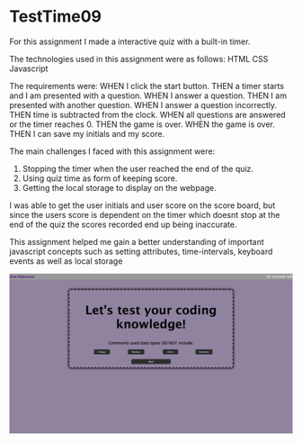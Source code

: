 # TestTime09

For this assignment I made a interactive quiz with a built-in timer.

The technologies used in this assignment were as follows:
HTML
CSS
Javascript

The requirements were:
WHEN I click the start button.
THEN a timer starts and I am presented with a question.
WHEN I answer a question.
THEN I am presented with another question.
WHEN I answer a question incorrectly.
THEN time is subtracted from the clock.
WHEN all questions are answered or the timer reaches 0.
THEN the game is over.
WHEN the game is over.
THEN I can save my initials and my score.

The main challenges I faced with this assignment were:

1. Stopping the timer when the user reached the end of the quiz.
2. Using quiz time as form of keeping score.
3. Getting the local storage to display on the webpage.

I was able to get the user initials and user score on the score board, but since the users score is dependent on the timer which doesnt stop at the end of the quiz the scores recorded end up being inaccurate.

This assignment helped me gain a better understanding of important javascript concepts such as setting attributes, time-intervals, keyboard events as well as local storage

![Screenshot](./assets/images/qz.png)
